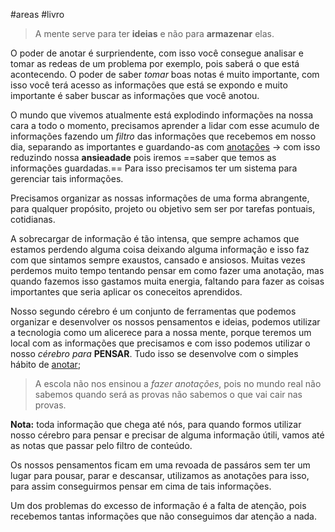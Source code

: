#areas #livro

> A mente serve para ter **ideias** e não para **armazenar** elas.

O poder de anotar é surpriendente, com isso você consegue analisar e tomar as redeas de um problema por exemplo, pois saberá o que está acontecendo. O poder de saber *tomar* boas notas é muito importante, com isso você terá acesso as informações que está se expondo e muito importante é saber buscar as informações que você anotou.

O mundo que vivemos atualmente está explodindo informações na nossa cara a todo o momento, precisamos aprender a lidar com esse acumulo de informações fazendo um *filtro* das informações que recebemos em nosso dia, separando as importantes e guardando-as com <u>anotações</u> -> com isso reduzindo nossa **ansieadade** pois iremos ==saber que temos as informações guardadas.== Para isso precisamos ter um sistema para gerenciar tais informações.

Precisamos organizar as nossas informações de uma forma abrangente, para qualquer propósito, projeto ou objetivo sem ser por tarefas pontuais, cotidianas.

A sobrecargar de informação é tão intensa, que sempre achamos que estamos perdendo alguma coisa deixando alguma informação e isso faz com que sintamos sempre exaustos, cansado e ansiosos.
Muitas vezes perdemos muito tempo tentando pensar em como fazer uma anotação, mas quando fazemos isso gastamos muita energia, faltando para fazer as coisas importantes que seria aplicar os coneceitos aprendidos.

Nosso segundo cérebro é um conjunto de ferramentas que podemos organizar e desenvolver os nossos pensamentos e ideias, podemos utilizar a tecnologia como um alicerece para a nossa mente, porque teremos um local com as informações que precisamos e com isso podemos utilizar o nosso *cérebro para* **PENSAR**. Tudo isso se desenvolve com o simples hábito de <u>anotar</u>;

> A escola não nos ensinou a *fazer anotações*, pois no mundo real não sabemos quando será as provas não sabemos o que vai cair nas provas.

**Nota:** toda informação que chega até nós, para quando formos utilizar nosso cérebro para pensar e precisar de alguma informação útili, vamos até as notas que passar pelo filtro de conteúdo.

Os nossos pensamentos ficam em uma revoada de passáros sem ter um lugar para pousar, parar e descansar, utilizamos as anotações para isso, para assim conseguirmos pensar em cima de tais informações.

Um dos problemas do excesso de informação é a falta de atenção, pois recebemos tantas informações que não conseguimos dar atenção a nada.

